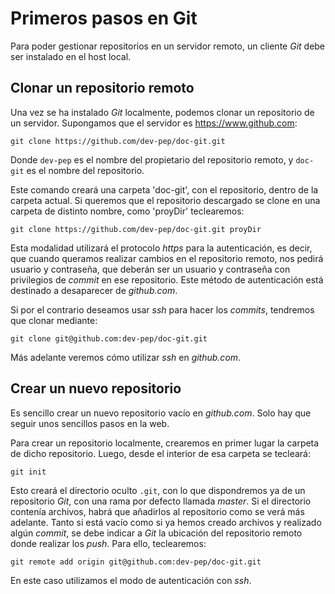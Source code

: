 # Primeros pasos en Git

Para poder gestionar repositorios en un servidor remoto, un cliente *Git* debe ser instalado en el host local.

## Clonar un repositorio remoto

Una vez se ha instalado *Git* localmente, podemos clonar un repositorio de un servidor. Supongamos que el servidor es <https://www.github.com>:

`git clone https://github.com/dev-pep/doc-git.git`

Donde `dev-pep` es el nombre del propietario del repositorio remoto, y `doc-git` es el nombre del repositorio.

Este comando creará una carpeta \'doc-git\', con el repositorio, dentro de la carpeta actual. Si queremos que el repositorio descargado se clone en una carpeta de distinto nombre, como \'proyDir\' teclearemos:

`git clone https://github.com/dev-pep/doc-git.git proyDir`

Esta modalidad utilizará el protocolo *https* para la autenticación, es decir, que cuando queramos realizar cambios en el repositorio remoto, nos pedirá usuario y contraseña, que deberán ser un usuario y contraseña con privilegios de *commit* en ese repositorio. Este método de autenticación está destinado a desaparecer de *github.com*.

Si por el contrario deseamos usar *ssh* para hacer los *commits*, tendremos que clonar mediante:

`git clone git@github.com:dev-pep/doc-git.git`

Más adelante veremos cómo utilizar *ssh* en *github.com*.

## Crear un nuevo repositorio

Es sencillo crear un nuevo repositorio vacío en *github.com*. Solo hay que seguir unos sencillos pasos en la web.

Para crear un repositorio localmente, crearemos en primer lugar la carpeta de dicho repositorio. Luego, desde el interior de esa carpeta se tecleará:

`git init`

Esto creará el directorio oculto `.git`, con lo que dispondremos ya de un repositorio *Git*, con una rama por defecto llamada *master*. Si el directorio contenía archivos, habrá que añadirlos al repositorio como se verá más adelante. Tanto si está vacío como si ya hemos creado archivos y realizado algún *commit*, se debe indicar a *Git* la ubicación del repositorio remoto donde realizar los *push*. Para ello, teclearemos:

`git remote add origin git@github.com:dev-pep/doc-git.git`

En este caso utilizamos el modo de autenticación con *ssh*.
